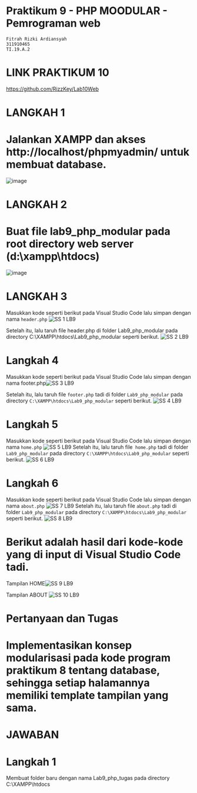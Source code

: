 # Praktikum 9 - PHP MOODULAR - Pemrograman web
```
Fitrah Rizki Ardiansyah
311910465
TI.19.A.2
```
# LINK PRAKTIKUM 10
https://github.com/RizzKey/Lab10Web


# LANGKAH 1
# Jalankan XAMPP dan akses http://localhost/phpmyadmin/ untuk membuat database.
![image](https://user-images.githubusercontent.com/56240954/121228997-a18ee900-c8b7-11eb-86b3-b0aebe6e2f88.png)

# LANGKAH 2
# Buat file lab9_php_modular pada root directory web server (d:\xampp\htdocs)
![image](https://user-images.githubusercontent.com/56240954/121229218-e0bd3a00-c8b7-11eb-9b5d-59699bacf305.png)

# LANGKAH 3
Masukkan kode seperti berikut pada Visual Studio Code lalu simpan dengan nama ```header.php```
![SS 1 LB9](https://user-images.githubusercontent.com/56240954/121327754-ef4e3480-c93d-11eb-8363-b0e7107a9da6.png)

Setelah itu, lalu taruh file header.php di folder Lab9_php_modular pada directory C:\XAMPP\htdocs\Lab9_php_modular seperti berikut.
![SS 2 LB9](https://user-images.githubusercontent.com/56240954/121327985-2290c380-c93e-11eb-9d2f-b2cc2801593a.png)

# Langkah 4
Masukkan kode seperti berikut pada Visual Studio Code lalu simpan dengan nama footer.php![SS 3 LB9](https://user-images.githubusercontent.com/56240954/121328647-b06cae80-c93e-11eb-86dc-d0a65a57ab35.png)

Setelah itu, lalu taruh file ```footer.php``` tadi di folder ```Lab9_php_modular``` pada directory ```C:\XAMPP\htdocs\Lab9_php_modular``` seperti berikut.
![SS 4 LB9](https://user-images.githubusercontent.com/56240954/121329132-1fe29e00-c93f-11eb-9663-1664f6dccbe5.png)

# Langkah 5
Masukkan kode seperti berikut pada Visual Studio Code lalu simpan dengan nama ```home.php```
![SS 5 LB9](https://user-images.githubusercontent.com/56240954/121329560-84056200-c93f-11eb-95bb-9f3ab7619948.png)
Setelah itu, lalu taruh file``` home.php``` tadi di folder ```Lab9_php_modular``` pada directory ```C:\XAMPP\htdocs\Lab9_php_modular``` seperti berikut.
![SS 6 LB9](https://user-images.githubusercontent.com/56240954/121329926-d34b9280-c93f-11eb-8d8a-7bc8c0b1605a.png)

# Langkah 6
Masukkan kode seperti berikut pada Visual Studio Code lalu simpan dengan nama ```about.php```
![SS 7 LB9](https://user-images.githubusercontent.com/56240954/121330562-5240cb00-c940-11eb-9968-68f8c60790d7.png)
Setelah itu, lalu taruh file ```about.php``` tadi di folder ```Lab9_php_modular``` pada directory ```C:\XAMPP\htdocs\Lab9_php_modular``` seperti berikut.
![SS 8 LB9](https://user-images.githubusercontent.com/56240954/121331116-c8453200-c940-11eb-9570-720a312c3ce5.png)

# Berikut adalah hasil dari kode-kode yang di input di Visual Studio Code tadi.
Tampilan HOME![SS 9 LB9](https://user-images.githubusercontent.com/56240954/121331461-1823f900-c941-11eb-92d4-2b127d9a322b.png)

Tampilan ABOUT
![SS 10 LB9](https://user-images.githubusercontent.com/56240954/121331839-751faf00-c941-11eb-863d-19b551ec1e8a.png)

# Pertanyaan dan Tugas
# Implementasikan konsep modularisasi pada kode program praktikum 8 tentang database, sehingga setiap halamannya memiliki template tampilan yang sama.
# JAWABAN
# Langkah 1
Membuat folder baru dengan nama Lab9_php_tugas pada directory C:\XAMPP\htdocs






